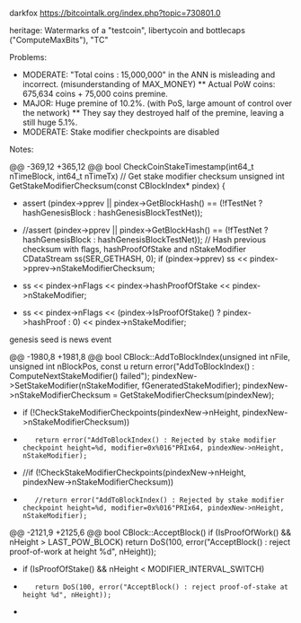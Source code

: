 darkfox https://bitcointalk.org/index.php?topic=730801.0

heritage: Watermarks of a "testcoin", libertycoin and bottlecaps ("ComputeMaxBits"), "TC"

Problems:

* MODERATE: "Total coins : 15,000,000" in the ANN is misleading and incorrect. (misunderstanding of MAX_MONEY)
** Actual PoW coins: 675,634 coins + 75,000 coins premine. 
* MAJOR: Huge premine of 10.2%. (with PoS, large amount of control over the network)
** They say they destroyed half of the premine, leaving a still huge 5.1%.
* MODERATE: Stake modifier checkpoints are disabled


Notes:

@@ -369,12 +365,12 @@ bool CheckCoinStakeTimestamp(int64_t nTimeBlock, int64_t nTimeTx)
 // Get stake modifier checksum
 unsigned int GetStakeModifierChecksum(const CBlockIndex* pindex)
 {
-    assert (pindex->pprev || pindex->GetBlockHash() == (!fTestNet ? hashGenesisBlock : hashGenesisBlockTestNet));
+    //assert (pindex->pprev || pindex->GetBlockHash() == (!fTestNet ? hashGenesisBlock : hashGenesisBlockTestNet));
     // Hash previous checksum with flags, hashProofOfStake and nStakeModifier
     CDataStream ss(SER_GETHASH, 0);
     if (pindex->pprev)
         ss << pindex->pprev->nStakeModifierChecksum;
-    ss << pindex->nFlags << pindex->hashProofOfStake << pindex->nStakeModifier;
+    ss << pindex->nFlags << (pindex->IsProofOfStake() ? pindex->hashProof : 0) << pindex->nStakeModifier;

genesis seed is news event

@@ -1980,8 +1981,8 @@ bool CBlock::AddToBlockIndex(unsigned int nFile, unsigned int nBlockPos, const u
         return error("AddToBlockIndex() : ComputeNextStakeModifier() failed");
     pindexNew->SetStakeModifier(nStakeModifier, fGeneratedStakeModifier);
     pindexNew->nStakeModifierChecksum = GetStakeModifierChecksum(pindexNew);
-    if (!CheckStakeModifierCheckpoints(pindexNew->nHeight, pindexNew->nStakeModifierChecksum))
-        return error("AddToBlockIndex() : Rejected by stake modifier checkpoint height=%d, modifier=0x%016"PRIx64, pindexNew->nHeight, nStakeModifier);
+    //if (!CheckStakeModifierCheckpoints(pindexNew->nHeight, pindexNew->nStakeModifierChecksum))
+        //return error("AddToBlockIndex() : Rejected by stake modifier checkpoint height=%d, modifier=0x%016"PRIx64, pindexNew->nHeight, nStakeModifier);


@@ -2121,9 +2125,6 @@ bool CBlock::AcceptBlock()
     if (IsProofOfWork() && nHeight > LAST_POW_BLOCK)
         return DoS(100, error("AcceptBlock() : reject proof-of-work at height %d", nHeight));
 
-    if (IsProofOfStake() && nHeight < MODIFIER_INTERVAL_SWITCH)
-        return DoS(100, error("AcceptBlock() : reject proof-of-stake at height %d", nHeight));
-
